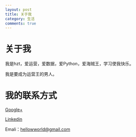 ```yaml
---
layout: post
title: 关于我
category: 生活
comments: true
---
```



# 关于我

我是hzt，爱运营，爱数据，爱Python，爱海贼王，学习使我快乐。

我是要成为运营王的男人。

# 我的联系方式

[Google+](https://plus.google.com/u/0/103613341551379130613)

[Linkedin](https://www.linkedin.com/in/%E8%87%B4%E9%80%9A-%E9%BB%84-a3b997136/)

Emali：hellowworld@gmail.com　　　
